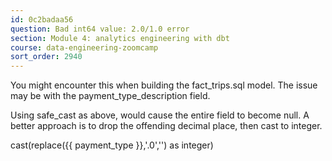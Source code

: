 ```yaml
---
id: 0c2badaa56
question: Bad int64 value: 2.0/1.0 error
section: Module 4: analytics engineering with dbt
course: data-engineering-zoomcamp
sort_order: 2940
---
```


You might encounter this when building the fact_trips.sql model. The issue may be with the payment_type_description field.

Using safe_cast as above, would cause the entire field to become null. A better approach is to drop the offending decimal place, then cast to integer.

cast(replace({{ payment_type }},'.0','') as integer)

